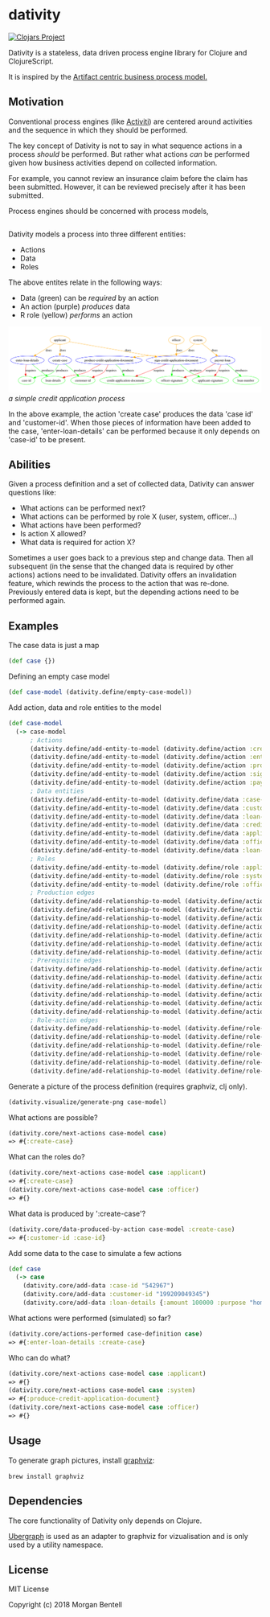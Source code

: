 # dativity

[![Clojars Project](https://img.shields.io/clojars/v/dativity.svg)](https://clojars.org/dativity)

Dativity is a stateless, data driven process engine library for Clojure and ClojureScript.

It is inspired by the [Artifact centric business process model.](https://en.wikipedia.org/wiki/Artifact-centric_business_process_model#cite_note-VAN2005-6)

## Motivation 

Conventional process engines (like [Activiti](https://www.activiti.org/)) are centered around activities and the sequence in which they should be performed.

The key concept of Dativity is not to say in what sequence actions in a process _should_ be performed. 
But rather what actions _can_ be performed given how business activities depend on collected information. 

For example, you cannot review an insurance claim before the claim has been submitted. However, it can be reviewed precisely after it has been submitted.

Process engines should be concerned with process models,

## 

Dativity models a process into three different entities:
* Actions
* Data
* Roles

The above entites relate in the following ways:
* Data (green) can be _required_ by an action
* An action (purple) _produces_ data
* R role (yellow) _performs_ an action


![](dativity.png)
_a simple credit application process_

In the above example, the action 'create case' produces the data 'case id' and 'customer-id'. When those pieces of information have been added to the case, 'enter-loan-details' can be performed because it only depends on 'case-id' to be present.
## Abilities
Given a process definition and a set of collected data, Dativity can answer questions like:
* What actions can be performed next?
* What actions can be performed by role X (user, system, officer...)
* What actions have been performed?
* Is action X allowed?
* What data is required for action X?

Sometimes a user goes back to a previous step and change data. 
Then all subsequent (in the sense that the changed data is required by other actions) actions need to be invalidated.
Dativity offers an invalidation feature, which rewinds the process to the action that was re-done. Previously entered data is kept, but the depending actions need to be performed again.

## Examples  

The case data is just a map
```clojure
(def case {})
```

Defining an empty case model
```clojure
(def case-model (dativity.define/empty-case-model))
```

Add action, data and role entities to the model
```clojure
(def case-model
  (-> case-model
      ; Actions
      (dativity.define/add-entity-to-model (dativity.define/action :create-case))
      (dativity.define/add-entity-to-model (dativity.define/action :enter-loan-details))
      (dativity.define/add-entity-to-model (dativity.define/action :produce-credit-application-document))
      (dativity.define/add-entity-to-model (dativity.define/action :sign-credit-application-document))
      (dativity.define/add-entity-to-model (dativity.define/action :payout-loan))
      ; Data entities
      (dativity.define/add-entity-to-model (dativity.define/data :case-id))
      (dativity.define/add-entity-to-model (dativity.define/data :customer-id))
      (dativity.define/add-entity-to-model (dativity.define/data :loan-details))
      (dativity.define/add-entity-to-model (dativity.define/data :credit-application-document))
      (dativity.define/add-entity-to-model (dativity.define/data :applicant-signature))
      (dativity.define/add-entity-to-model (dativity.define/data :officer-signature))
      (dativity.define/add-entity-to-model (dativity.define/data :loan-number))
      ; Roles
      (dativity.define/add-entity-to-model (dativity.define/role :applicant))
      (dativity.define/add-entity-to-model (dativity.define/role :system))
      (dativity.define/add-entity-to-model (dativity.define/role :officer))
      ; Production edges
      (dativity.define/add-relationship-to-model (dativity.define/action-produces :create-case :customer-id))
      (dativity.define/add-relationship-to-model (dativity.define/action-produces :create-case :case-id))
      (dativity.define/add-relationship-to-model (dativity.define/action-produces :enter-loan-details :loan-details))
      (dativity.define/add-relationship-to-model (dativity.define/action-produces :produce-credit-application-document :credit-application-document))
      (dativity.define/add-relationship-to-model (dativity.define/action-produces :sign-credit-application-document :applicant-signature))
      (dativity.define/add-relationship-to-model (dativity.define/action-produces :sign-credit-application-document :officer-signature))
      (dativity.define/add-relationship-to-model (dativity.define/action-produces :payout-loan :loan-number))
      ; Prerequisite edges
      (dativity.define/add-relationship-to-model (dativity.define/action-requires :enter-loan-details :case-id))
      (dativity.define/add-relationship-to-model (dativity.define/action-requires :produce-credit-application-document :loan-details))
      (dativity.define/add-relationship-to-model (dativity.define/action-requires :produce-credit-application-document :customer-id))
      (dativity.define/add-relationship-to-model (dativity.define/action-requires :sign-credit-application-document :credit-application-document))
      (dativity.define/add-relationship-to-model (dativity.define/action-requires :payout-loan :applicant-signature))
      (dativity.define/add-relationship-to-model (dativity.define/action-requires :payout-loan :officer-signature))
      ; Role-action edges
      (dativity.define/add-relationship-to-model (dativity.define/role-performs :applicant :create-case))
      (dativity.define/add-relationship-to-model (dativity.define/role-performs :applicant :enter-loan-details))
      (dativity.define/add-relationship-to-model (dativity.define/role-performs :applicant :sign-credit-application-document))
      (dativity.define/add-relationship-to-model (dativity.define/role-performs :officer :sign-credit-application-document))
      (dativity.define/add-relationship-to-model (dativity.define/role-performs :system :payout-loan))
      (dativity.define/add-relationship-to-model (dativity.define/role-performs :system :produce-credit-application-document))))
```

Generate a picture of the process definition (requires graphviz, clj only).
```clojure
(dativity.visualize/generate-png case-model)
```

What actions are possible?
```clojure
(dativity.core/next-actions case-model case)
=> #{:create-case}
```

What can the roles do?
```clojure
(dativity.core/next-actions case-model case :applicant)
=> #{:create-case}
(dativity.core/next-actions case-model case :officer)
=> #{}
```

What data is produced by ':create-case'?
```clojure
(dativity.core/data-produced-by-action case-model :create-case)
=> #{:customer-id :case-id}
```

Add some data to the case to simulate a few actions
```clojure
(def case
  (-> case
    (dativity.core/add-data :case-id "542967")
    (dativity.core/add-data :customer-id "199209049345")
    (dativity.core/add-data :loan-details {:amount 100000 :purpose "home"})))
```

What actions were performed (simulated) so far?
```clojure
(dativity.core/actions-performed case-definition case)
=> #{:enter-loan-details :create-case}
```

Who can do what?
```clojure
(dativity.core/next-actions case-model case :applicant)
=> #{}
(dativity.core/next-actions case-model case :system)
=> #{:produce-credit-application-document}
(dativity.core/next-actions case-model case :officer)
=> #{}
```
## Usage

To generate graph pictures, install [graphviz](https://graphviz.gitlab.io/download/):

`brew install graphviz`

## Dependencies
The core functionality of Dativity only depends on Clojure.

[Ubergraph](https://github.com/Engelberg/ubergraph) is used as an adapter to graphviz for vizualisation and is only used by a utility namespace.

## License

MIT License

Copyright (c) 2018 Morgan Bentell
